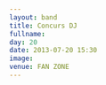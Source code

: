 ```yaml
---
layout: band
title: Concurs DJ
fullname: 
day: 20
date: 2013-07-20 15:30
image: 
venue: FAN ZONE
---
```



